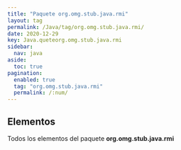 ```yaml
---
title: "Paquete org.omg.stub.java.rmi"
layout: tag
permalink: /Java/tag/org.omg.stub.java.rmi/
date: 2020-12-29
key: Java.queteorg.omg.stub.java.rmi
sidebar: 
  nav: java
aside: 
  toc: true
pagination: 
  enabled: true
  tag: "org.omg.stub.java.rmi"
  permalink: /:num/
---
```


<h2>Elementos</h2>
Todos los elementos del paquete <strong>org.omg.stub.java.rmi</strong>
